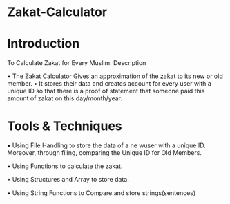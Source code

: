 # Zakat-Calculator

# Introduction
To Calculate Zakat for Every Muslim. Description

• The Zakat Calculator Gives an approximation of the zakat to its new or old member.
• It stores their data and creates account for every user with a unique ID so that there is a proof of statement that someone paid this amount of zakat on this day/month/year.


# Tools & Techniques

• Using File Handling to store the data of a ne wuser with a unique ID. Moreover, through filing, comparing the Unique ID for Old Members.

• Using Functions to calculate the zakat.

• Using Structures and Array to store data.

• Using String Functions to Compare and store strings(sentences)
